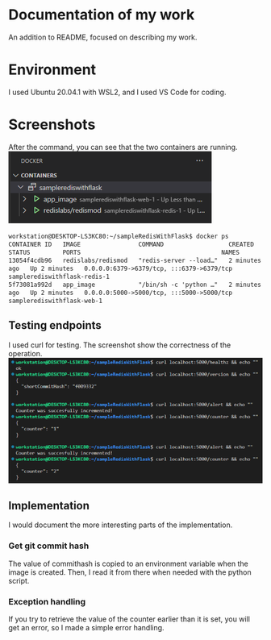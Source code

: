 # Documentation of my work 
An addition to README, focused on describing my work.

# Environment
I used Ubuntu 20.04.1 with WSL2, and I used VS Code for coding.

# Screenshots
After the command, you can see that the two containers are running.
![Screenshot 1.](screenshots/dockerContainers.PNG)
```
workstation@DESKTOP-LS3KC80:~/sampleRedisWithFlask$ docker ps
CONTAINER ID   IMAGE                COMMAND                  CREATED         STATUS         PORTS                                       NAMES
13054f4cdb96   redislabs/redismod   "redis-server --load…"   2 minutes ago   Up 2 minutes   0.0.0.0:6379->6379/tcp, :::6379->6379/tcp   samplerediswithflask-redis-1
5f73081a992d   app_image            "/bin/sh -c 'python …"   2 minutes ago   Up 2 minutes   0.0.0.0:5000->5000/tcp, :::5000->5000/tcp   samplerediswithflask-web-1
```

## Testing endpoints
I used curl for testing. The screenshot show the correctness of the operation.
![Screenshot 2.](screenshots/test.PNG)

## Implementation
I would document the more interesting parts of the implementation.
### Get git commit hash
The value of commithash is copied to an environment variable when the image is created. Then, I read it from there when needed with the python script.
### Exception handling
If you try to retrieve the value of the counter earlier than it is set, you will get an error, so I made a simple error handling.

